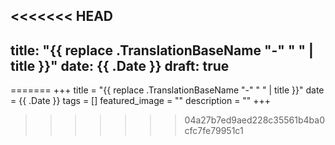<<<<<<< HEAD
---
title: "{{ replace .TranslationBaseName "-" " " | title }}"
date: {{ .Date }}
draft: true
---

=======
+++
title =  "{{ replace .TranslationBaseName "-" " " | title }}"
date = {{ .Date }}
tags = []
featured_image = ""
description = ""
+++
>>>>>>> 04a27b7ed9aed228c35561b4ba0cfc7fe79951c1
